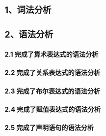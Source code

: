 # 1、词法分析

# 2、语法分析

## 2.1 完成了算术表达式的语法分析
## 2.2 完成了关系表达式的语法分析
## 2.3 完成了布尔表达式的语法分析
## 2.4 完成了赋值表达式的语法分析

## 2.5 完成了声明语句的语法分析